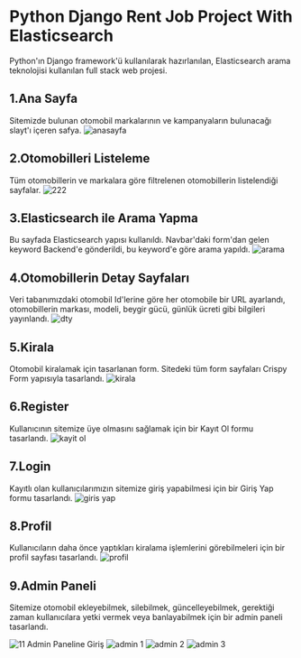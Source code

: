 # Python Django Rent Job Project With Elasticsearch
Python'ın Django framework'ü kullanılarak hazırlanılan, Elasticsearch arama teknolojisi kullanılan full stack web projesi.

## 1.Ana Sayfa
Sitemizde bulunan otomobil markalarının ve kampanyaların bulunacağı slayt'ı içeren safya.
![anasayfa](https://user-images.githubusercontent.com/52426752/95789998-40425600-0ce7-11eb-8308-d4bb7133b440.PNG)

## 2.Otomobilleri Listeleme
Tüm otomobillerin ve markalara göre filtrelenen otomobillerin listelendiği sayfalar.
![222](https://user-images.githubusercontent.com/52426752/95790040-551ee980-0ce7-11eb-93c5-69362fe03e1a.PNG)

## 3.Elasticsearch ile Arama Yapma
Bu sayfada Elasticsearch yapısı kullanıldı. Navbar'daki form'dan gelen keyword Backend'e gönderildi, bu keyword'e göre arama yapıldı.
![arama](https://user-images.githubusercontent.com/52426752/95790005-420c1980-0ce7-11eb-9888-abb67c5d497d.PNG)

## 4.Otomobillerin Detay Sayfaları
Veri tabanımızdaki otomobil Id'lerine göre her otomobile bir URL ayarlandı, otomobillerin markası, modeli, beygir gücü, günlük ücreti gibi bilgileri yayınlandı.
![dty](https://user-images.githubusercontent.com/52426752/95790013-4801fa80-0ce7-11eb-9063-64aa8d00bea0.PNG)

## 5.Kirala
Otomobil kiralamak için tasarlanan form. Sitedeki tüm form sayfaları Crispy Form yapısıyla tasarlandı.
![kirala](https://user-images.githubusercontent.com/52426752/95790152-8992a580-0ce7-11eb-9bd9-6c11648f6d6f.PNG)

## 6.Register
Kullanıcının sitemize üye olmasını sağlamak için bir Kayıt Ol formu tasarlandı.
![kayit ol](https://user-images.githubusercontent.com/52426752/95790164-8dbec300-0ce7-11eb-8cb6-370a1345c46c.PNG)

## 7.Login
Kayıtlı olan kullanıcılarımızın sitemize giriş yapabilmesi için bir Giriş Yap formu tasarlandı.
![giris yap](https://user-images.githubusercontent.com/52426752/95790167-8f888680-0ce7-11eb-9e6c-339f7f527a54.PNG)

## 8.Profil
Kullanıcıların daha önce yaptıkları kiralama işlemlerini görebilmeleri için bir profil sayfası tasarlandı.
![profil](https://user-images.githubusercontent.com/52426752/95790185-97e0c180-0ce7-11eb-875f-dfaa59d64c64.PNG)

## 9.Admin Paneli
Sitemize otomobil ekleyebilmek, silebilmek, güncelleyebilmek, gerektiği zaman kullanıcılara yetki vermek veya banlayabilmek için bir admin paneli tasarlandı.

![11 Admin Paneline Giriş](https://user-images.githubusercontent.com/52426752/95791014-243fb400-0ce9-11eb-8365-889b39d5d76c.PNG)
![admin 1](https://user-images.githubusercontent.com/52426752/95790239-a8913780-0ce7-11eb-92c4-0057eabea954.PNG)
![admin 2](https://user-images.githubusercontent.com/52426752/95790241-a9c26480-0ce7-11eb-8533-10280c107179.PNG)
![admin 3](https://user-images.githubusercontent.com/52426752/95790242-ab8c2800-0ce7-11eb-8b20-baa16dea58e3.PNG)
